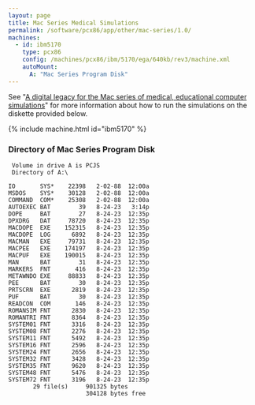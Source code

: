 ```yaml
---
layout: page
title: Mac Series Medical Simulations
permalink: /software/pcx86/app/other/mac-series/1.0/
machines:
  - id: ibm5170
    type: pcx86
    config: /machines/pcx86/ibm/5170/ega/640kb/rev3/machine.xml
    autoMount:
      A: "Mac Series Program Disk"
---
```


See "[A digital legacy for the Mac series of medical, educational computer simulations](https://github.com/Papa-26/mac-series/)" for more information about how to run the simulations on the diskette provided below.

{% include machine.html id="ibm5170" %}

### Directory of Mac Series Program Disk

     Volume in drive A is PCJS
     Directory of A:\

    IO       SYS*    22398   2-02-88  12:00a
    MSDOS    SYS*    30128   2-02-88  12:00a
    COMMAND  COM*    25308   2-02-88  12:00a
    AUTOEXEC BAT        39   8-24-23   3:14p
    DOPE     BAT        27   8-24-23  12:35p
    DPXDRG   DAT     78720   8-24-23  12:35p
    MACDOPE  EXE    152315   8-24-23  12:35p
    MACDOPE  LOG      6892   8-24-23  12:35p
    MACMAN   EXE     79731   8-24-23  12:35p
    MACPEE   EXE    174197   8-24-23  12:35p
    MACPUF   EXE    190015   8-24-23  12:35p
    MAN      BAT        31   8-24-23  12:35p
    MARKERS  FNT       416   8-24-23  12:35p
    METAWNDO EXE     88833   8-24-23  12:35p
    PEE      BAT        30   8-24-23  12:35p
    PRTSCRN  EXE      2819   8-24-23  12:35p
    PUF      BAT        30   8-24-23  12:35p
    READCON  COM       146   8-24-23  12:35p
    ROMANSIM FNT      2830   8-24-23  12:35p
    ROMANTRI FNT      8364   8-24-23  12:35p
    SYSTEM01 FNT      3316   8-24-23  12:35p
    SYSTEM08 FNT      2276   8-24-23  12:35p
    SYSTEM11 FNT      5492   8-24-23  12:35p
    SYSTEM16 FNT      2596   8-24-23  12:35p
    SYSTEM24 FNT      2656   8-24-23  12:35p
    SYSTEM32 FNT      3428   8-24-23  12:35p
    SYSTEM35 FNT      9620   8-24-23  12:35p
    SYSTEM48 FNT      5476   8-24-23  12:35p
    SYSTEM72 FNT      3196   8-24-23  12:35p
           29 file(s)     901325 bytes
                          304128 bytes free
